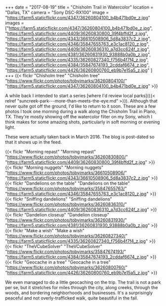 +++
date = "2017-08-19"
title = "Chisholm Trail in Watercolor"
location = "Dallas, TX"
camera = "Sony DSC-RX100"
image = "https://farm5.staticflickr.com/4347/36260804100_b4b471bd0e_z.jpg"
images = ["https://farm5.staticflickr.com/4347/36260804100_b4b471bd0e_z.jpg",
"https://farm5.staticflickr.com/4409/36260830800_39f4bffd2f_z.jpg",
"https://farm5.staticflickr.com/4343/36610508906_5d8a3837c2_z.jpg",
"https://farm5.staticflickr.com/4346/35847655763_e3c1ac8120_z.jpg",
"https://farm5.staticflickr.com/4409/36260836310_a7d3cc624f_z.jpg",
"https://farm5.staticflickr.com/4381/36260831930_93888b0a0b_z.jpg",
"https://farm5.staticflickr.com/4335/36260827340_f756b4f7f4_z.jpg",
"https://farm5.staticflickr.com/4384/35847674193_2cddaf6674_z.jpg",
"https://farm5.staticflickr.com/4426/36260800760_eb9b7e15a5_z.jpg"
]
+++
{{< flickr "Chisholm tree"
           "Chisholm tree"
           "https://www.flickr.com/photos/tobyjmarks/36260804100/"
           "https://farm5.staticflickr.com/4347/36260804100_b4b471bd0e_z.jpg" >}}
           
<!--more-->

A while back I intended to start a series [where I'd review local parks]({{< relref "suncreek-park---more-than-meets-the-eye.md" >}}). Although that never quite got off the ground, I'd like to return to it soon. These are a few photos I took one morning during a walk along the Chisholm Trail in Plano, TX. They're mostly showing off the watercolor filter on my Sony, which I think makes for some amazing shots, particularly in soft morning or evening light. 

These were actually taken back in March 2016. The blog is post-dated so that it shows up in the feed.

{{< flickr "Morning repast"
           "Morning repast"
           "https://www.flickr.com/photos/tobyjmarks/36260830800/"
           "https://farm5.staticflickr.com/4409/36260830800_39f4bffd2f_z.jpg" >}}
{{< flickr "Morning nuggets"
           "Morning nuggets"
           "https://www.flickr.com/photos/tobyjmarks/36610508906/"
           "https://farm5.staticflickr.com/4343/36610508906_5d8a3837c2_z.jpg" >}}
{{< flickr "Dandelions on the table"
           "Dandelions on the table"
           "https://www.flickr.com/photos/tobyjmarks/35847655763/"
           "https://farm5.staticflickr.com/4346/35847655763_e3c1ac8120_z.jpg" >}}
{{< flickr "Sniffing dandelions"
           "Sniffing dandelions"
           "https://www.flickr.com/photos/tobyjmarks/36260836310/"
           "https://farm5.staticflickr.com/4409/36260836310_a7d3cc624f_z.jpg" >}}
{{< flickr "Dandelion closeup"
           "Dandelion closeup"
           "https://www.flickr.com/photos/tobyjmarks/36260831930/"
           "https://farm5.staticflickr.com/4381/36260831930_93888b0a0b_z.jpg" >}}
{{< flickr "Make a wish"
           "Make a wish"
           "https://www.flickr.com/photos/tobyjmarks/36260827340/"
           "https://farm5.staticflickr.com/4335/36260827340_f756b4f7f4_z.jpg" >}}
{{< flickr "TheVCubeSolver"
           "TheVCubeSolver"
           "https://www.flickr.com/photos/tobyjmarks/35847674193/"
           "https://farm5.staticflickr.com/4384/35847674193_2cddaf6674_z.jpg" >}}
{{< flickr "Geocache in a tree"
           "Geocache in a tree"
           "https://www.flickr.com/photos/tobyjmarks/36260800760/"
           "https://farm5.staticflickr.com/4426/36260800760_eb9b7e15a5_z.jpg" >}}
           
We even managed to do a little geocaching on the trip. The trail is not a park per se, but it stretches for miles through the city, along creeks, through the woods, and bordering neighborhoods and businesses. It's a surprisingly peaceful and not overly-trafficked walk, quite beautiful in the fall.

